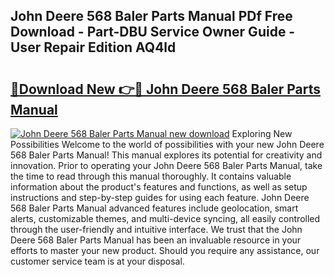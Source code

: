 ## John Deere 568 Baler Parts Manual PDf Free Download - Part-DBU Service Owner Guide - User Repair Edition AQ4ld

# <h2><a href="http://bc95234.oget.top/?id=John+Deere+568+Baler+Parts+Manual">🔗Download New 👉🔴 John Deere 568 Baler Parts Manual</a></h2>

[![John Deere 568 Baler Parts Manual new download](https://i.imgur.com/5g1atiW.png)](http://bc95234.oget.top/?id=John+Deere+568+Baler+Parts+Manual)
Exploring New Possibilities Welcome to the world of possibilities with your new John Deere 568 Baler Parts Manual! This manual explores its potential for creativity and innovation. Prior to operating your John Deere 568 Baler Parts Manual, take the time to read through this manual thoroughly. It contains valuable information about the product's features and functions, as well as setup instructions and step-by-step guides for using each feature. John Deere 568 Baler Parts Manual advanced features include geolocation, smart alerts, customizable themes, and multi-device syncing, all easily controlled through the user-friendly and intuitive interface. We trust that the John Deere 568 Baler Parts Manual has been an invaluable resource in your efforts to master your new product. Should you require any assistance, our customer service team is at your disposal.
